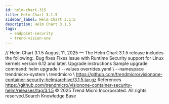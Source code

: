 ```yaml
---
id: helm-chart-315
title: Helm Chart 3.1.5
sidebar_label: Helm Chart 3.1.5
description: Helm Chart 3.1.5
tags:
  - endpoint-security
  - trend-vision-one
---
```


/*<![CDATA[*/ $('#title').html($('meta[name=map-description]').attr('content')); /*]]>*/ Helm Chart 3.1.5 August 11, 2025 — The Helm Chart 3.1.5 release includes the following:. Bug fixes Fixes issue with Runtime Security support for Linux kernels version 6.12 and later. Upgrade instructions Sample upgrade command: helm upgrade \ --values overrides.yaml \ --namespace trendmicro-system \ trendmicro \ https://github.com/trendmicro/visionone-container-security-helm/archive/3.1.5.tar.gz References https://github.com/trendmicro/visionone-container-security-helm/releases/tag/3.1.5 © 2025 Trend Micro Incorporated. All rights reserved.Search Knowledge Base